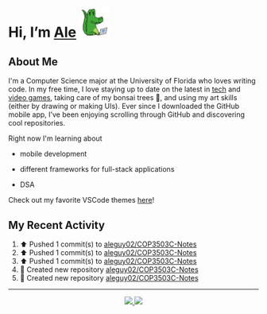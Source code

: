<!---
Credit to @wei and @AlexanderWangY for inspiration
--->

<p>
  <h1>
    Hi, I’m <a href="https://github.com/aleguy02">Ale</a>
    <img src="public/images/gator.png" width="60">
  </h1>
<p/>

<h2>About Me</h2>

  I'm a Computer Science major at the University of Florida who loves writing code.
  In my free time, I love staying up to date on the latest in <a href="https://techcrunch.com/" target="_blank">tech</a> 
  and <a href="https://www.youtube.com/c/SkillUp" target="_blank">video games</a>, 
  taking care of my bonsai trees 🌱, 
  and using my art skills (either by drawing or making UIs).
  Ever since I downloaded the GitHub mobile app, I’ve been enjoying scrolling through GitHub and discovering cool repositories.


Right now I'm learning about
- mobile development
- different frameworks for full-stack applications
- DSA

  <!--- TODO: add button to follow profile here --->

Check out my favorite VSCode themes <a href="https://github.com/aleguy02/aleguy02/tree/main/config-files/VS%20Code/themes">here</a>!

<h2>My Recent Activity</h2>

<!--START_SECTION:activity-->
1. ⬆️ Pushed 1 commit(s) to [aleguy02/COP3503C-Notes](https://github.com/aleguy02/COP3503C-Notes)
2. ⬆️ Pushed 1 commit(s) to [aleguy02/COP3503C-Notes](https://github.com/aleguy02/COP3503C-Notes)
3. ⬆️ Pushed 1 commit(s) to [aleguy02/COP3503C-Notes](https://github.com/aleguy02/COP3503C-Notes)
4. 📔 Created new repository [aleguy02/COP3503C-Notes](https://github.com/aleguy02/COP3503C-Notes)
5. 📔 Created new repository [aleguy02/COP3503C-Notes](https://github.com/aleguy02/COP3503C-Notes)
<!--END_SECTION:activity-->


-----
<p align="center">
  <a href="https://github.com/aleguy02">
    <img src="https://img.shields.io/badge/github-@aleguy02-211F1F?logo=github&logoColor=white&style=flat-square" />
  </a>
  <a href="https://www.linkedin.com/in/alejandrovillate1/">
    <img src="https://img.shields.io/badge/linkedin-Alejandro_Villate-0072B1?logo=linkedin&style=flat-square" />
  </a>
</p>
